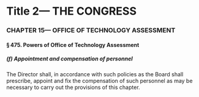 
# Title 2— THE CONGRESS
### CHAPTER 15— OFFICE OF TECHNOLOGY ASSESSMENT
#### § 475. Powers of Office of Technology Assessment
##### (f) Appointment and compensation of personnel

The Director shall, in accordance with such policies as the Board shall prescribe, appoint and fix the compensation of such personnel as may be necessary to carry out the provisions of this chapter.
